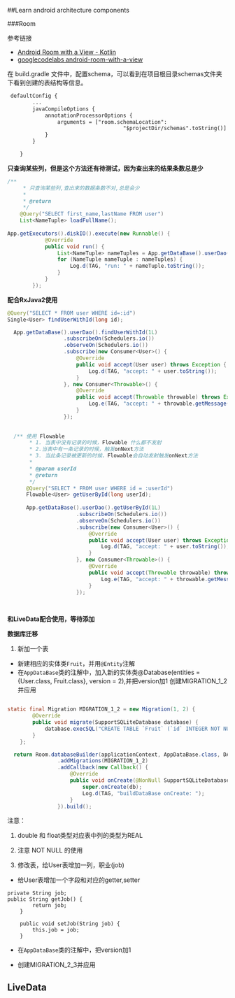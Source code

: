 ##Learn android architecture components

###Room

参考链接 
* [Android Room with a View - Kotlin](https://codelabs.developers.google.com/codelabs/android-room-with-a-view-kotlin/index.html?index=..%2F..index#4)
* [googlecodelabs android-room-with-a-view](https://github.com/googlecodelabs/android-room-with-a-view/tree/kotlin)


在 build.gradle 文件中，配置schema，可以看到在项目根目录schemas文件夹下看到创建的表结构等信息。
```html
 defaultConfig {
        ...
        javaCompileOptions {
            annotationProcessorOptions {
                arguments = ["room.schemaLocation":
                                     "$projectDir/schemas".toString()]
            }
        }

    }
```

**只查询某些列，但是这个方法还有待测试，因为查出来的结果条数总是少**
```java
/**
     * 只查询某些列,查出来的数据条数不对,总是会少
     *
     * @return
     */
    @Query("SELECT first_name,lastName FROM user")
    List<NameTuple> loadFullName();
    
App.getExecutors().diskIO().execute(new Runnable() {
            @Override
            public void run() {
                List<NameTuple> nameTuples = App.getDataBase().userDao().loadFullName();
                for (NameTuple nameTuple : nameTuples) {
                    Log.d(TAG, "run: " + nameTuple.toString());
                }
            }
        });

```
**配合RxJava2使用**
```java
@Query("SELECT * FROM user WHERE id=:id")
Single<User> findUserWithId(long id);

  App.getDataBase().userDao().findUserWithId(1L)
                  .subscribeOn(Schedulers.io())
                  .observeOn(Schedulers.io())
                  .subscribe(new Consumer<User>() {
                      @Override
                      public void accept(User user) throws Exception {
                          Log.d(TAG, "accept: " + user.toString());
                      }
                  }, new Consumer<Throwable>() {
                      @Override
                      public void accept(Throwable throwable) throws Exception {
                          Log.e(TAG, "accept: " + throwable.getMessage());
                      }
                  });
  
  
  /** 使用 Flowable
       * 1. 当表中没有记录的时候，Flowable 什么都不发射
       * 2.当表中有一条记录的时候，触发onNext方法
       * 3. 当此条记录被更新的时候，Flowable会自动发射触发onNext方法
       *
       * @param userId
       * @return
       */
      @Query("SELECT * FROM user WHERE id = :userId")
      Flowable<User> getUserById(long userId);
      
      App.getDataBase().userDao().getUserById(1L)
                      .subscribeOn(Schedulers.io())
                      .observeOn(Schedulers.io())
                      .subscribe(new Consumer<User>() {
                          @Override
                          public void accept(User user) throws Exception {
                              Log.d(TAG, "accept: " + user.toString());
                          }
                      }, new Consumer<Throwable>() {
                          @Override
                          public void accept(Throwable throwable) throws Exception {
                              Log.e(TAG, "accept: " + throwable.getMessage());
                          }
                      });

  
```
**和LiveData配合使用，等待添加**

**数据库迁移**
1. 新加一个表
* 新建相应的实体类`Fruit`，并用`@Entity`注解
* 在`AppDataBase`类的注解中，加入新的实体类@Database(entities = {User.class, Fruit.class}, version = 2),并把version加1
创建MIGRATION_1_2 并应用

```java

static final Migration MIGRATION_1_2 = new Migration(1, 2) {
        @Override
        public void migrate(SupportSQLiteDatabase database) {
            database.execSQL("CREATE TABLE `Fruit` (`id` INTEGER NOT NULL, `name` TEXT, `price` REAL NOT NULL,PRIMARY KEY(`id`))");
        }
    };

  return Room.databaseBuilder(applicationContext, AppDataBase.class, DATABASE_NAME)
                .addMigrations(MIGRATION_1_2)
                .addCallback(new Callback() {
                    @Override
                    public void onCreate(@NonNull SupportSQLiteDatabase db) {
                        super.onCreate(db);
                        Log.d(TAG, "buildDataBase onCreate: ");
                    }
                }).build();


```
注意：
1. double 和 float类型对应表中列的类型为REAL 
2. 注意 NOT NULL 的使用

2. 修改表，给User表增加一列，职业(job)
* 给User表增加一个字段和对应的getter,setter
```
private String job;
public String getJob() {
        return job;
    }

    public void setJob(String job) {
        this.job = job;
    }

```
* 在`AppDataBase`类的注解中，把version加1

* 创建MIGRATION_2_3并应用

## LiveData




